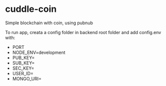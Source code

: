 # cuddle-coin

Simple blockchain with coin, using pubnub

To run app, creata a config folder in backend root folder and add config.env with:

- PORT
- NODE_ENV=development
- PUB_KEY=
- SUB_KEY=
- SEC_KEY=
- USER_ID=
- MONGO_URI=
